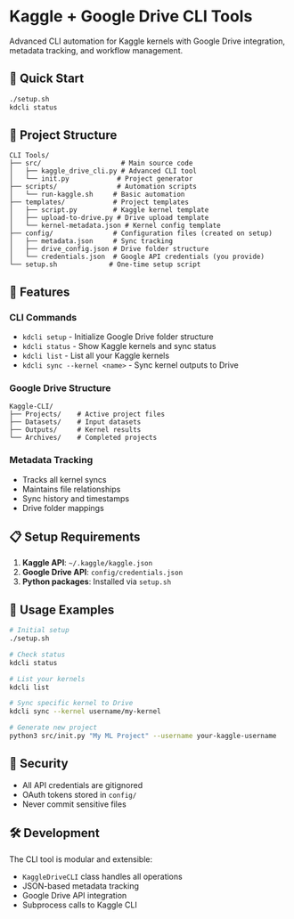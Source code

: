 # Kaggle + Google Drive CLI Tools

Advanced CLI automation for Kaggle kernels with Google Drive integration, metadata tracking, and workflow management.

## 🚀 Quick Start

```bash
./setup.sh
kdcli status
```

## 📁 Project Structure

```
CLI Tools/
├── src/                    # Main source code
│   ├── kaggle_drive_cli.py # Advanced CLI tool
│   └── init.py            # Project generator
├── scripts/               # Automation scripts
│   └── run-kaggle.sh     # Basic automation
├── templates/            # Project templates
│   ├── script.py         # Kaggle kernel template
│   ├── upload-to-drive.py # Drive upload template
│   └── kernel-metadata.json # Kernel config template
├── config/               # Configuration files (created on setup)
│   ├── metadata.json     # Sync tracking
│   ├── drive_config.json # Drive folder structure
│   └── credentials.json  # Google API credentials (you provide)
└── setup.sh             # One-time setup script
```

## 🔧 Features

### CLI Commands
- `kdcli setup` - Initialize Google Drive folder structure
- `kdcli status` - Show Kaggle kernels and sync status
- `kdcli list` - List all your Kaggle kernels
- `kdcli sync --kernel <name>` - Sync kernel outputs to Drive

### Google Drive Structure
```
Kaggle-CLI/
├── Projects/    # Active project files
├── Datasets/    # Input datasets
├── Outputs/     # Kernel results
└── Archives/    # Completed projects
```

### Metadata Tracking
- Tracks all kernel syncs
- Maintains file relationships
- Sync history and timestamps
- Drive folder mappings

## 📋 Setup Requirements

1. **Kaggle API**: `~/.kaggle/kaggle.json`
2. **Google Drive API**: `config/credentials.json`
3. **Python packages**: Installed via `setup.sh`

## 🎯 Usage Examples

```bash
# Initial setup
./setup.sh

# Check status
kdcli status

# List your kernels
kdcli list

# Sync specific kernel to Drive
kdcli sync --kernel username/my-kernel

# Generate new project
python3 src/init.py "My ML Project" --username your-kaggle-username
```

## 🔐 Security

- All API credentials are gitignored
- OAuth tokens stored in `config/`
- Never commit sensitive files

## 🛠️ Development

The CLI tool is modular and extensible:
- `KaggleDriveCLI` class handles all operations
- JSON-based metadata tracking
- Google Drive API integration
- Subprocess calls to Kaggle CLI